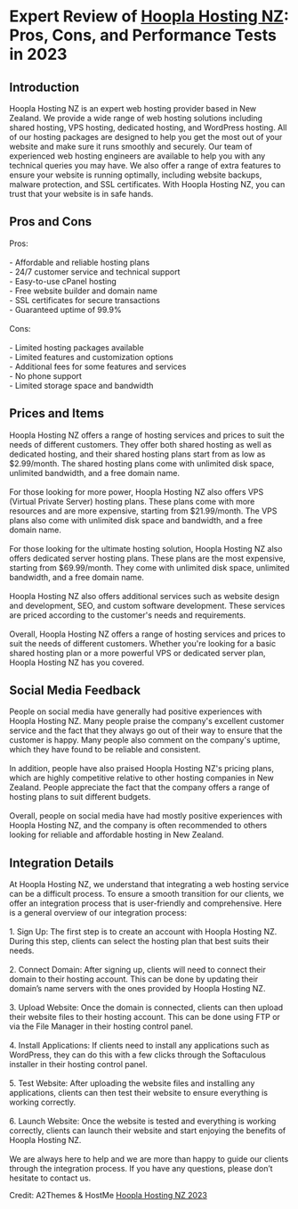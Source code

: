 <h1>Expert Review of <a href="https://a2themes.com/hoopla-hosting-nz-reviews">Hoopla Hosting NZ</a>: Pros, Cons, and Performance Tests in 2023</h1>
<h2>Introduction</h2>
Hoopla Hosting NZ is an expert web hosting provider based in New Zealand. We provide a wide range of web hosting solutions including shared hosting, VPS hosting, dedicated hosting, and WordPress hosting. All of our hosting packages are designed to help you get the most out of your website and make sure it runs smoothly and securely. Our team of experienced web hosting engineers are available to help you with any technical queries you may have. We also offer a range of extra features to ensure your website is running optimally, including website backups, malware protection, and SSL certificates. With Hoopla Hosting NZ, you can trust that your website is in safe hands.
<h2>Pros and Cons</h2>
Pros: <br><br>- Affordable and reliable hosting plans<br>- 24/7 customer service and technical support<br>- Easy-to-use cPanel hosting<br>- Free website builder and domain name<br>- SSL certificates for secure transactions<br>- Guaranteed uptime of 99.9%<br><br>Cons: <br><br>- Limited hosting packages available<br>- Limited features and customization options<br>- Additional fees for some features and services<br>- No phone support<br>- Limited storage space and bandwidth
<h2>Prices and Items</h2>
Hoopla Hosting NZ offers a range of hosting services and prices to suit the needs of different customers. They offer both shared hosting as well as dedicated hosting, and their shared hosting plans start from as low as $2.99/month. The shared hosting plans come with unlimited disk space, unlimited bandwidth, and a free domain name. <br><br>For those looking for more power, Hoopla Hosting NZ also offers VPS (Virtual Private Server) hosting plans. These plans come with more resources and are more expensive, starting from $21.99/month. The VPS plans also come with unlimited disk space and bandwidth, and a free domain name. <br><br>For those looking for the ultimate hosting solution, Hoopla Hosting NZ also offers dedicated server hosting plans. These plans are the most expensive, starting from $69.99/month. They come with unlimited disk space, unlimited bandwidth, and a free domain name. <br><br>Hoopla Hosting NZ also offers additional services such as website design and development, SEO, and custom software development. These services are priced according to the customer's needs and requirements. <br><br>Overall, Hoopla Hosting NZ offers a range of hosting services and prices to suit the needs of different customers. Whether you're looking for a basic shared hosting plan or a more powerful VPS or dedicated server plan, Hoopla Hosting NZ has you covered.
<h2>Social Media Feedback</h2>
People on social media have generally had positive experiences with Hoopla Hosting NZ. Many people praise the company's excellent customer service and the fact that they always go out of their way to ensure that the customer is happy. Many people also comment on the company's uptime, which they have found to be reliable and consistent.<br><br>In addition, people have also praised Hoopla Hosting NZ's pricing plans, which are highly competitive relative to other hosting companies in New Zealand. People appreciate the fact that the company offers a range of hosting plans to suit different budgets.<br><br>Overall, people on social media have had mostly positive experiences with Hoopla Hosting NZ, and the company is often recommended to others looking for reliable and affordable hosting in New Zealand.
<h2>Integration Details</h2>
At Hoopla Hosting NZ, we understand that integrating a web hosting service can be a difficult process. To ensure a smooth transition for our clients, we offer an integration process that is user-friendly and comprehensive. Here is a general overview of our integration process:<br><br>1. Sign Up: The first step is to create an account with Hoopla Hosting NZ. During this step, clients can select the hosting plan that best suits their needs.<br><br>2. Connect Domain: After signing up, clients will need to connect their domain to their hosting account. This can be done by updating their domain’s name servers with the ones provided by Hoopla Hosting NZ.<br><br>3. Upload Website: Once the domain is connected, clients can then upload their website files to their hosting account. This can be done using FTP or via the File Manager in their hosting control panel.<br><br>4. Install Applications: If clients need to install any applications such as WordPress, they can do this with a few clicks through the Softaculous installer in their hosting control panel.<br><br>5. Test Website: After uploading the website files and installing any applications, clients can then test their website to ensure everything is working correctly.<br><br>6. Launch Website: Once the website is tested and everything is working correctly, clients can launch their website and start enjoying the benefits of Hoopla Hosting NZ.<br><br>We are always here to help and we are more than happy to guide our clients through the integration process. If you have any questions, please don’t hesitate to contact us.
<p>Credit: A2Themes & HostMe <a href="https://a2themes.com/hoopla-hosting-nz-reviews">Hoopla Hosting NZ 2023</a></p>